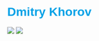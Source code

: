  <h1 style="font-family: Arial,serif ; color: #00a1e6">Dmitry Khorov</h1>

<img src="https://lambent-pie-10abd7.netlify.app/u.jpg" onclick="window.open(https://github.com/DKhorov/SQH)">
<img src="https://lambent-pie-10abd7.netlify.app/panelcode.jpg](https://664399d68e5be70e74605939--tubular-belekoy-e9b520.netlify.app/%D0%B8%D0%B7%D0%BE%D0%B1%D1%80%D0%B0%D0%B6%D0%B5%D0%BD%D0%B8%D0%B5_viber_2024-05-08_22-10-39-549.jpg">
